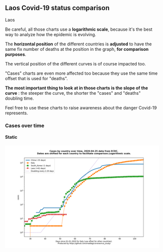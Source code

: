 ## Laos Covid-19 status comparison 

Laos



Be careful, all those charts use a **logarithmic scale**, because it's the best way to analyze how the epidemic is evolving.
 
The **horizontal position** of the different countries is **adjusted** to have the same fix number of deaths at the position in the graph, **for comparison purposes**.

The vertical position of the different curves is of course impacted too.

"Cases" charts are even more affected too because they use the same time offset that is used for "deaths".

**The most important thing to look at in those charts is the slope of the curve** : the steeper the curve, the shorter the "cases" and "deaths" doubling time.

Feel free to use these charts to raise awareness about the danger Covid-19 represents. 


 
### Cases over time
 
#### Static
![Laos covid-19 cases static chart](https://raw.githubusercontent.com/madlag/coronavirus_study/master/notebooks/graphs/2020-04-25/countries/Laos/2020-04-25_Laos_cases.png "Laos covid-19 cases static chart")   

